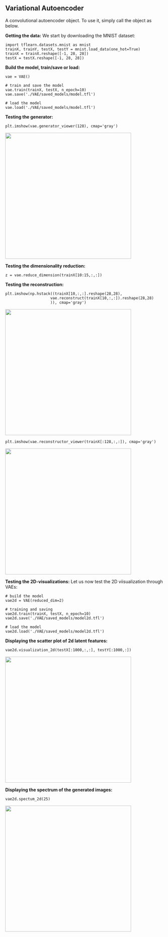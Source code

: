 ## Variational Autoencoder

A convolutional autoencoder object. 
To use it, simply call the object as below.

**Getting the data:**
We start by downloading the MNIST dataset:

    import tflearn.datasets.mnist as mnist
    trainX, trainY, testX, testY = mnist.load_data(one_hot=True)
    trainX = trainX.reshape([-1, 28, 28])
    testX = testX.reshape([-1, 28, 28])


**Build the model, train/save or load:**

    vae = VAE()

    # train and save the model
    vae.train(trainX, testX, n_epoch=10)
    vae.save('./VAE/saved_models/model.tfl')

    # load the model
    vae.load('./VAE/saved_models/model.tfl')


**Testing the generator:**
  
    plt.imshow(vae.generator_viewer(128), cmap='gray')

<img src="https://github.com/arashsaber/nnexplore/tree/lenovo/VAE/Figs/generated.png" width="400">

**Testing the dimensionality reduction:**
  
    z = vae.reduce_dimension(trainX[10:15,:,:])

**Testing the reconstruction:**

    plt.imshow(np.hstack((trainX[10,:,:].reshape(28,28), 
                        vae.reconstruct(trainX[10,:,:]).reshape(28,28)
                        )), cmap='gray')

<img src="https://github.com/arashsaber/nnexplore/tree/lenovo/VAE/Figs/reconstructed0.png" width="400">

    plt.imshow(vae.reconstructor_viewer(trainX[:128,:,:]), cmap='gray')

<img src="https://github.com/arashsaber/nnexplore/tree/lenovo/VAE/Figs/reconstructed.png" width="400">   
    
**Testing the 2D-visualizations:**
Let us now test the 2D viisualization through VAEs:
    
    # build the model
    vae2d = VAE(reduced_dim=2)

    # training and saving
    vae2d.train(trainX, testX, n_epoch=10)
    vae2d.save('./VAE/saved_models/model2d.tfl')
    
    # load the model
    vae2d.load('./VAE/saved_models/model2d.tfl')
    
    
**Displaying the scatter plot of 2d latent features:**

    vae2d.visualization_2d(testX[:1000,:,:], testY[:1000,:])

<img src="https://github.com/arashsaber/nnexplore/tree/lenovo/VAE/Figs/scatterplot.png" width="400">

**Displaying the spectrum of the generated images:**

    vae2d.spectum_2d(25)

<img src="https://github.com/arashsaber/nnexplore/tree/lenovo/VAE/Figs/spectrum.png" width="400">